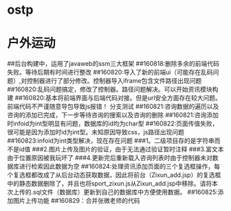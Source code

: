 # ostp
# 户外运动
##后台构建中，运用了javaweb的ssm三大框架
##160818:删除多余的前端代码失败。等待后期有时间进行整改
##160820:导入了新的前端ui（可能存在乱码问题）,对控制器进行了部分修改。控制器导入iframe包含文件路径出现问题
##160820:乱码问题搞定，修改了控制器。路径问题解决。可以开始资讯模块构建
##160820:基本将前端界面与后端代码对接。但是url安全方面存在较大问题。前端代码不严谨随意导包导致js报错！
分支测试
##160821:咨询数据的遍历以及咨询的添加已完成，下一步等待咨询的搜索以及咨询的删除
##160821:咨询添加时infoid为int型明显有问题，数据库的id均为char型
##160822:页面传值失败，很可能是因为添加时id为int型。未知原因导致css，js路径出现问题
##160823:infoid为int类型解决，现在存在问题
###1。二级项目存的是字符串而不是id值
###2.图片上传及图片的验证，由于无法通过验证暂时注释
###3.富文本由于位置原因被我玩坏了
###4.更新完后重新载入咨询列表时由于控制器未对数据库进行检索因此数据为空
##160824:处理资讯添加页面的三个复选框操作，每个复选框都改成了从后台动态获取数据，因此将前台（Zixun_add.jsp）的复选框中的静态数据删除了，并且也将sport_zixun.js从Zixun_add.jsp中移除。请将本次上传的.sql文件（数据库）更新到自己的数据库中方便使用数据。
##160825:添加图片上传功能
##160829：合并张微老师的代码